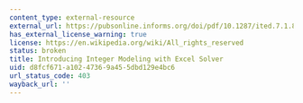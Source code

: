 ```yaml
---
content_type: external-resource
external_url: https://pubsonline.informs.org/doi/pdf/10.1287/ited.7.1.88
has_external_license_warning: true
license: https://en.wikipedia.org/wiki/All_rights_reserved
status: broken
title: Introducing Integer Modeling with Excel Solver
uid: d8fcf671-a102-4736-9a45-5dbd129e4bc6
url_status_code: 403
wayback_url: ''
---
```

